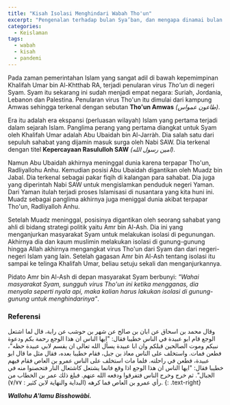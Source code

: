 ```yaml
---
title: "Kisah Isolasi Menghindari Wabah Tho'un"
excerpt: "Pengenalan terhadap bulan Sya’ban, dan mengapa dinamai bulan Sya’ban serta keutamaannya"
categories:
  - Keislaman
tags:
  - wabah
  - kisah
  - pandemi
---
```


Pada zaman pemerintahan Islam yang sangat adil di bawah kepemimpinan Khalifah Umar bin Al-Khtthab RA, terjadi penularan virus _Tho'un_ di negeri Syam. Syam itu sekarang ini sudah menjadi empat negara: Suriah, Jordania, Lebanon dan Palestina. Penularan virus Tho'un itu dimulai dari kampung Amwas sehingga terkenal dengan sebutan **Tho'un Amwas** _(طاعون عمواس)_. 

Era itu adalah era ekspansi (perluasan wilayah) Islam yang pertama terjadi dalam sejarah Islam. Panglima perang yang pertama diangkat untuk Syam oleh Khalifah Umar adalah Abu Ubaidah bin Al-Jarràh. Dia salah satu dari sepuluh sahabat yang dijamin masuk surga oleh Nabi SAW. Dia terkenal dengan titel **Kepercayaan Rasululloh SAW** _(امين رسول الله)_. 

Namun Abu Ubaidah akhirnya meninggal dunia karena terpapar Tho'un, Radliyallohu Anhu. Kemudian posisi Abu Ubaidah digantikan oleh Muadz bin Jabal. Dia terkenal sebagai pakar fiqih di kalangan para sahabat. Dia juga yang diperintah Nabi SAW untuk mengislamkan penduduk negeri Yaman. Dari Yaman itulah terjadi proses Islamisasi di nusantara yang kita huni ini. Muadz sebagai panglima akhirnya juga meniggal dunia akibat terpapar Tho'un, Radliyalloh Anhu.

Setelah Muadz meninggal, posisinya digantikan oleh seorang sahabat yang ahli di bidang strategi politik yaitu Amr bin Al-Ash. Dia ini yang menganjurkan masyarakat Syam untuk melakukan isolasi di pegunungan. Akhirnya dia dan kaum muslimin melakukan isolasi di gunung-gunung hingga Allah akhirnya mengangkat virus Tho'un dari Syam dan dari negeri-negeri Islam yang lain. Setelah gagasan Amr bin Al-Ash tentang isolasi itu sampai ke telinga Khalifah Umar, beliau setuju sekali dan menganjurkannya.

Pidato Amr bin Al-Ash di depan masyarakat Syam berbunyi: _"Wahai masyarakat Syam, sungguh virus Tho'un ini ketika mengganas, dia menyala seperti nyala api, maka kalian harus lakukan isolasi di gunung-gunung untuk menghindarinya"_.

### Referensi

وقال محمد بن اسحاق عن ابان بن صالح عن شهر بن حوشب عن رابة، قال لما اشتعل الوجع قام ابو عبيدة في الناس خطيبا فقال: "ايها الناس ان هذا الوجع رحمة بكم ودعوة نبيكم وموت الصالحين قبلكم وان ابا عبيدة يسأل الله تعالى ان يقسم لابي عبيدة حظه"، فطعن فمات. واستخلف على الناس معاذ بن جبل، فقام خطيبا بعده، فقال مثل ما قال ابو عبيدة، فطعن في راحلته. فلما مات استخلف على الناس عمرو بن العاص فقام فيهم خطيبا فقال: "ايها الناس ان هذا الوجع اذا وقع فانما يشتعل كاشتعال النار فتحصنوا منه في الجبال". ثم خرج وخرج الناس فتفرقوا ودفعه الله عنهم. فبلغ ذلك عمر بن الخطاب من رأي عمرو بن العاص فما كرهه (البداية والنهاية لابن كثير : ٧/٧٧).
{: .text-right}

**_Wallohu A'lamu Bisshowàbi._**